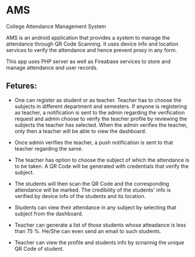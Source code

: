 # AMS
College Attendance Management System

AMS is an android application that provides a system to manage the attendance through QR Code Scanning. It uses device info and
location services to verify the attendance and hence prevent proxy in any form.

This app uses PHP server as well as Fireabase services to store and manage attendance and user records.

## Fetures:

* One can register as student or as teacher. Teacher has to choose the subjects in different department and semesters.
  If anyone is registering as teacher, a notification is sent to the admin regarding the verification request and admin
  choose to verify the teacher profile by reviewing the subjects the teacher has selected. When the admin verifies the
  teacher, only then a teacher will be able to view the dashboard.
  
 * Once admin verifies the teacher, a push notification is sent to that teacher regarding the same.
 
 * The teacher has option to choose the subject of which the attendance is to be taken. A QR Code will be generated with
  credentials that verify the subject.
  
  * The students will then scan the QR Code and the corresponding attendance will be marked. The credibility of the students'
  info is verified by device info of the students and its location.
  
  * Students can view their attendance in any subject by selecting that subject from the dashboard.
  
  * Teacher can generate a list of those students whose atteadance is less than 75 %. He/She can even send an email to
  such students.
  
  * Teacher can view the profile and students info by scnannig the unique QR Code of student.
  
